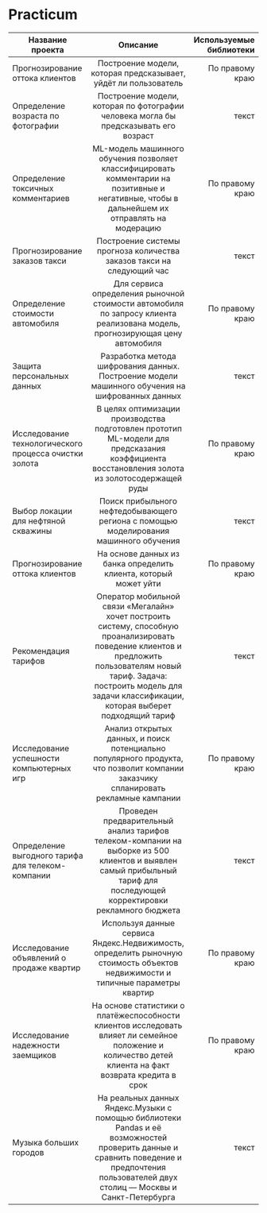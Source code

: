 # Practicum

| Название проекта | Описание | Используемые библиотеки |
|----------------|:---------:|----------------:|
| Прогнозирование оттока клиентов | Построение модели, которая предсказывает, уйдёт ли пользователь | По правому краю |
| Определение возраста по фотографии | Построение модели, которая по фотографии человека могла бы предсказывать его возраст | текст |
| Определение токсичных комментариев | ML-модель машинного обучения позволяет классифицировать комментарии на позитивные и негативные, чтобы в дальнейшем их отправлять на модерацию | По правому краю |
| Прогнозирование заказов такси | Построение системы прогноза количества заказов такси на следующий час | текст |
| Определение стоимости автомобиля | Для сервиса определения рыночной стоимости автомобиля по запросу клиента реализована модель, прогнозирующая цену автомобиля | По правому краю |
| Защита персональных данных | Разработка метода шифрования данных. Построение модели машинного обучения на шифрованных данных | текст |
| Исследование технологического процесса очистки золота | В целях оптимизации производства подготовлен прототип ML-модели для предсказания коэффициента восстановления золота из золотосодержащей руды | По правому краю |
| Выбор локации для нефтяной скважины | Поиск прибыльного нефтедобывающего региона с помощью моделирования машинного обучения | текст |
| Прогнозирование оттока клиентов | На основе данных из банка определить клиента, который может уйти | По правому краю |
| Рекомендация тарифов | Оператор мобильной связи «Мегалайн» хочет построить систему, способную проанализировать поведение клиентов и предложить пользователям новый тариф. Задача: построить модель для задачи классификации, которая выберет подходящий тариф | текст |
| Исследование успешности компьютерных игр | Анализ открытых данных, и поиск потенциально популярного продукта, что позволит компании заказчику спланировать рекламные кампании | По правому краю |
| Определение выгодного тарифа для телеком-компании | Проведен предварительный анализ тарифов телеком-компании на выборке из 500 клиентов и выявлен самый прибыльный тариф для последующей корректировки рекламного бюджета | текст |
| Исследование объявлений о продаже квартир | Используя данные сервиса Яндекс.Недвижимость, определить рыночную стоимость объектов недвижимости и типичные параметры квартир | По правому краю |
| Исследование надежности заемщиков | На основе статистики о платёжеспособности клиентов исследовать влияет ли семейное положение и количество детей клиента на факт возврата кредита в срок | По правому краю |
| Музыка больших городов | На реальных данных Яндекс.Музыки c помощью библиотеки Pandas и её возможностей проверить данные и сравнить поведение и предпочтения пользователей двух столиц — Москвы и Санкт-Петербурга | текст |
